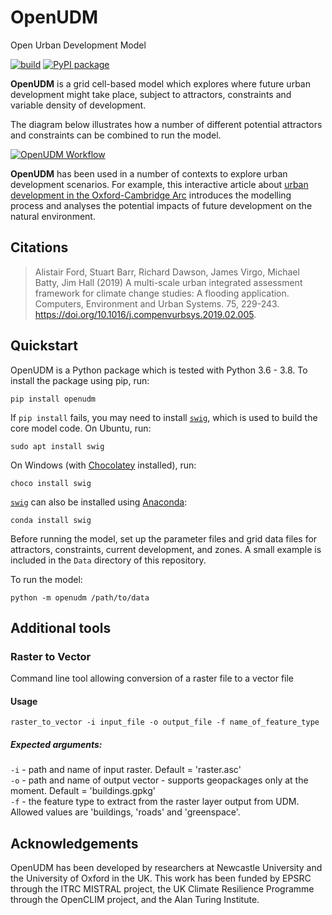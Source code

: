 # OpenUDM

Open Urban Development Model

[![build](https://github.com/geospatialncl/OpenUDM/workflows/build/badge.svg)](https://github.com/geospatialncl/OpenUDM/actions)
[![PyPI package](https://img.shields.io/pypi/v/openudm.svg)](https://pypi.python.org/pypi/openudm)

**OpenUDM** is a grid cell-based model which explores where future urban
development might take place, subject to attractors, constraints and variable
density of development.

The diagram below illustrates how a number of different potential attractors
and constraints can be combined to run the model.

[![OpenUDM Workflow](https://github.com/OpenCLIM/workflow-diagrams/raw/90b5aa935757742bf204862d574823e366536b76/udm/openclim-udm-workflow.png)](https://github.com/OpenCLIM/workflow-diagrams/raw/90b5aa935757742bf204862d574823e366536b76/udm/openclim-udm-workflow.png)

**OpenUDM** has been used in a number of contexts to explore urban development
scenarios. For example, this interactive article about
[urban development in the Oxford-Cambridge Arc](https://nismod.github.io/arc-udm-vis/)
introduces the modelling process and analyses the potential impacts of future
development on the natural environment.


## Citations

> Alistair Ford, Stuart Barr, Richard Dawson, James Virgo, Michael Batty, Jim
> Hall (2019) A multi-scale urban integrated assessment framework for climate
> change studies: A flooding application. Computers, Environment and Urban
> Systems. 75, 229-243. https://doi.org/10.1016/j.compenvurbsys.2019.02.005.


## Quickstart

OpenUDM is a Python package which is tested with Python 3.6 - 3.8. To
install the package using pip, run:

    pip install openudm

If `pip install` fails, you may need to install [`swig`](http://swig.org/),
which is used to build the core model code. On Ubuntu, run:

    sudo apt install swig

On Windows (with [Chocolatey](https://chocolatey.org) installed), run:

    choco install swig
   
[`swig`](http://swig.org/) can also be installed using [Anaconda](https://www.anaconda.com/):

    conda install swig

Before running the model, set up the parameter files and grid data files for
attractors, constraints, current development, and zones. A small example is
included in the `Data` directory of this repository.

To run the model:

    python -m openudm /path/to/data

##  Additional tools

### Raster to Vector
Command line tool allowing conversion of a raster file to a vector file

#### Usage 
`raster_to_vector -i input_file -o output_file -f name_of_feature_type`

##### Expected arguments:
`-i` - path and name of input raster. Default = 'raster.asc'  
`-o` - path and name of output vector - supports geopackages only at the moment. Default = 'buildings.gpkg'  
`-f` - the feature type to extract from the raster layer output from UDM. Allowed values are 'buildings, 'roads' and 'greenspace'.

## Acknowledgements

OpenUDM has been developed by researchers at Newcastle University and the
University of Oxford in the UK. This work has been funded by EPSRC through the
ITRC MISTRAL project, the UK Climate Resilience Programme through the OpenCLIM
project, and the Alan Turing Institute.
